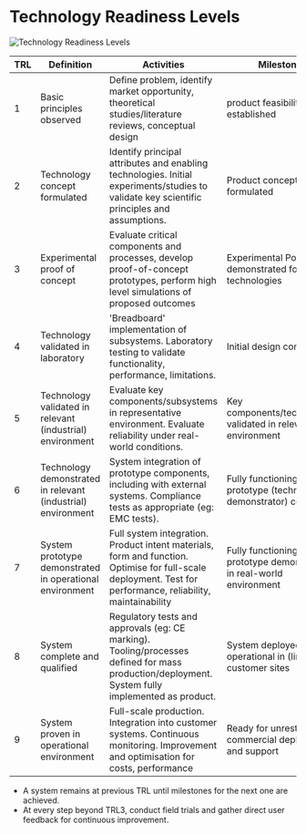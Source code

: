 # Technology Readiness Levels

![Technology Readiness Levels](media/trls.png)


| TRL | Definition                                                   | Activities                                                                                                                                                   | Milestones                                                         |
|-----|--------------------------------------------------------------|--------------------------------------------------------------------------------------------------------------------------------------------------------------|--------------------------------------------------------------------|
| 1   | Basic principles observed                                    | Define problem, identify market opportunity, theoretical studies/literature reviews, conceptual design                                                       | product feasibility established                                    |
| 2   | Technology concept formulated                                | Identify principal attributes and enabling technologies. Initial experiments/studies to validate key scientific principles and assumptions.                  | Product concept formulated                                         |
| 3   | Experimental proof of concept                                | Evaluate critical components and processes, develop proof-of-concept prototypes, perform high level simulations of proposed outcomes                         | Experimental PoC demonstrated for core technologies                |
| 4   | Technology validated in laboratory                           | 'Breadboard' implementation of subsystems. Laboratory testing to validate functionality, performance, limitations.                                           | Initial design completed.                                          |
| 5   | Technology validated in relevant (industrial) environment    | Evaluate key components/subsystems in representative environment. Evaluate reliability under real-world conditions.                                          | Key components/technologies validated in relevant environment      |
| 6   | Technology demonstrated in relevant (industrial) environment | System integration of prototype components, including with external systems. Compliance tests as appropriate (eg: EMC tests).                                | Fully functioning prototype (technology demonstrator) completed.   |
| 7   | System prototype demonstrated in operational environment     | Full system integration. Product intent materials, form and function. Optimise for full-scale deployment. Test for performance, reliability, maintainability | Fully functioning prototype demonstrated in real-world environment |
| 8   | System complete and qualified                                | Regulatory tests and approvals (eg: CE marking). Tooling/processes defined for mass production/deployment. System fully implemented as product.              | System deployed and operational in (limited) customer sites        |
| 9   | System proven in operational environment                     | Full-scale production. Integration into customer systems. Continuous monitoring. Improvement and optimisation for costs, performance                         | Ready for unrestricted commercial deployment and support           |

- A system remains at previous TRL until milestones for the next one are achieved.
- At every step beyond TRL3, conduct field trials and gather direct user feedback for continuous improvement.




